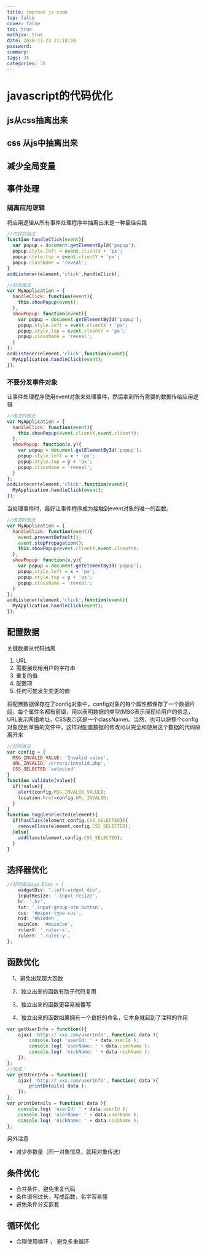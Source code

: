 ```yaml
---
title: improve js code
top: false
cover: false
toc: true
mathjax: true
date: 2020-11-23 21:18:59
password:
summary:
tags: JS
categories: JS
---
```


# javascript的代码优化

## js从css抽离出来

## css 从js中抽离出来

## 减少全局变量

## 事件处理

### 隔离应用逻辑

将应用逻辑从所有事件处理程序中抽离出来是一种最佳实践

```js
//不好的做法
function handleClick(event){
  var popup = document.getElementById('popup');
  popup.style.left = event.clientX + 'px';
  popup.style.top = event.clientY + 'px';
  popup.className = 'reveal';
}
addListener(element,'click',handleClick);

//好的做法
var MyApplication = {
  handleClick: function(event){
    this.showPopup(event);
  },
  showPopup: function(event){
    var popup = document.getElementById('popup');
    popup.style.left = event.clientX + 'px';
    popup.style.top = event.clientY + 'px';
    popup.className = 'reveal';
  }
};
addListener(element,'click',function(event){
  MyApplication.handleClick(event);
});
```

### 不要分发事件对象

让事件处理程序使用event对象来处理事件，然后拿到所有需要的数据传给应用逻辑

```js
//改进的做法
var MyApplication = {
  handleClick: function(event){
    this.showPopup(event.clientX,event.clientY);
  },
  showPopup: function(x,y){
    var popup = document.getElementById('popup');
    popup.style.left = x + 'px';
    popup.style.top = y + 'px';
    popup.className = 'reveal';
  }
};
addListener(element,'click',function(event){
  MyApplication.handleClick(event);
});
```

当处理事件时，最好让事件程序成为接触到event对象的唯一的函数。

```js
//改进的做法
var MyApplication = {
  handleClick: function(event){
    event.preventDefault();
    event.stopPropagation();
    this.showPopup(event.clientX,event.clientY);
  },
  showPopup: function(x,y){
    var popup = document.getElementById('popup');
    popup.style.left = x + 'px';
    popup.style.top = y + 'px';
    popup.className = 'reveal';
  }
};
addListener(element,'click',function(event){
  MyApplication.handleClick(event);
});
```

## 配置数据

关键数据从代码抽离

1. URL
2. 需要展现给用户的字符串
3. 重复的值
4. 配置项
5. 任何可能发生变更的值

将配置数据保存在了config对象中，config对象的每个属性都保存了一个数据片段，每个属性名都有前缀，用以表明数据的类型(MSG表示展现给用户的信息，URL表示网络地址，CSS表示这是一个className)。当然，也可以将整个config对象放到单独的文件中，这样对配置数据的修改可以完全和使用这个数据的代码隔离开来

```js
//好的做法
var config = {
  MSG_INVALID_VALUE: 'Invalid value',
  URL_INVALID:'/errors/invalid.php',
  CSS_SELECTED:'selected'
}
function validate(value){
  if(!value){
    alert(config.MSG_INVALID_VALUE);
    location.href=config.URL_INVALID;
  }
}
function toggleSelected(element){
  if(hasClass(element,config.CSS_SELECTED)){
    removeClass(element,config.CSS_SELECTED);
  }else{
    addClass(element,config.CSS_SELECTED);
  }
}
```

## 选择器优化

```js
//好的做法app.Eles = {
    widgetDiv: ".left-widget div",
    inputResize: '.input-resize',
    hr: '.hr',
    txt: '.input-group-btn button',
    cus: '#paper-type-cus',
    hid: '#hidden',
    mainCon: '#mainCon',
    rulerX: '.ruler-x',
    rulerY: '.ruler-y',
};
```

## 函数优化

　1、避免出现超大函数

　2、独立出来的函数有助于代码复用

　3、独立出来的函数更容易被覆写

　4、独立出来的函数如果拥有一个良好的命名，它本身就起到了注释的作用

```js
var getUserInfo = function(){
    ajax( 'http:// xxx.com/userInfo', function( data ){
        console.log( 'userId: ' + data.userId );
        console.log( 'userName: ' + data.userName );
        console.log( 'nickName: ' + data.nickName );
    });
};
//改成：
var getUserInfo = function(){
    ajax( 'http:// xxx.com/userInfo', function( data ){
        printDetails( data );
    });
};
var printDetails = function( data ){
    console.log( 'userId: ' + data.userId );
    console.log( 'userName: ' + data.userName );
    console.log( 'nickName: ' + data.nickName );
};
```

另外注意

- 减少参数量（同一对象信息，就用对象传送）

## 条件优化

- 合并条件，避免重复代码
- 条件语句过长，写成函数，名字容易懂
- 避免条件分支嵌套

## 循环优化

- 合理使用循环 ， 避免多重循环